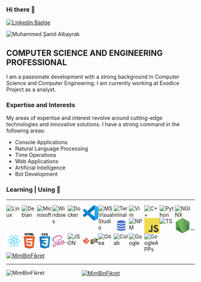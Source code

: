 ### Hi there 👋

[![Linkedin Badge](https://img.shields.io/twitter/url?color=lightblue&label=MimBinFikret&logo=linkedin&logoColor=lightblue&style=for-the-badge&url=https%3A%2F%2Fwww.linkedin.com%2Fin%2Fmuhammed-samil-albayrak)](https://www.linkedin.com/in/muhammed-samil-albayrak/)

<p align="left"> <img src="https://komarev.com/ghpvc/?username=MimBinFikret&label=Profile%20views&color=0e75b6&style=flat" alt="Muhammed Şamil Albayrak" /> </p>

## COMPUTER SCIENCE AND ENGINEERING PROFESSIONAL

I am a passionate development with a strong background in Computer Science and Computer Engineering. I am currently working at Evodice Project as a analyst.

### Expertise and Interests

My areas of expertise and interest revolve around cutting-edge technologies and innovative solutions. I have a strong command in the following areas:

- Console Applications
- Natural Language Processing
- Time Operations
- Web Applications
- Artificial Intelligence
- Bot Development


### Learning | Using 🧠

---

<img align="left" width="41px" alt="Linux" src="https://camo.githubusercontent.com/875b2967090ac970937698e92e1bfeefdc6168b9afb428aabfe321e19d549d74/68747470733a2f2f6564656e742e6769746875622e696f2f537570657254696e7949636f6e732f696d616765732f7376672f6c696e75782e737667" />
<img align="left" width="41px" alt="Debian" src="https://camo.githubusercontent.com/060acf7e46293144e29fca9e750d2d73af82c51bcb2d7340eb3ff24e9e03c6f0/68747470733a2f2f6564656e742e6769746875622e696f2f537570657254696e7949636f6e732f696d616765732f7376672f64656269616e2e737667" />
<img align="left" width="41px" alt="Microsoft" src="https://camo.githubusercontent.com/640dd6f33eb2e8bdb206561440b11dc26c47c279ee4c2c9af91e20096a5bd2bb/68747470733a2f2f6564656e742e6769746875622e696f2f537570657254696e7949636f6e732f696d616765732f7376672f6d6963726f736f66742e737667" />
<img align="left" width="41px" alt="Windows" src="https://camo.githubusercontent.com/05eece38536aac5c8437e2cb46362e545443a80922c5e28463530726a6d186ac/68747470733a2f2f6564656e742e6769746875622e696f2f537570657254696e7949636f6e732f696d616765732f7376672f77696e646f77732e737667" />
<img align="left" width="41px" alt="Docker" src="https://camo.githubusercontent.com/b9279edfece526123a96af67ea002acdd47e84e5ad05126faa08ab3332f8a9ef/68747470733a2f2f6564656e742e6769746875622e696f2f537570657254696e7949636f6e732f696d616765732f7376672f646f636b65722e737667" />
<img align="left" width="41px" alt="Visual Studio Code" src="https://raw.githubusercontent.com/github/explore/80688e429a7d4ef2fca1e82350fe8e3517d3494d/topics/visual-studio-code/visual-studio-code.png" />
<img align="left" width="41px" alt="MS Visual Studio" src="https://camo.githubusercontent.com/3913c59c7057f9c9a7f79d63c9753930e69790c8f90fbb375a78686e96165d29/68747470733a2f2f6564656e742e6769746875622e696f2f537570657254696e7949636f6e732f696d616765732f7376672f76697375616c73747564696f636f64652e737667" />
<img align="left" width="41px" alt="Terminal" src="https://camo.githubusercontent.com/7a7d6062a03964d22ccd51031f43b058b16903f869b93d4230a46c0a399b2823/68747470733a2f2f6564656e742e6769746875622e696f2f537570657254696e7949636f6e732f696d616765732f7376672f626173682e737667" />
<img align="left" width="41px" alt="Vim" src="https://camo.githubusercontent.com/42bc14136b195b5d723e76c463efc7c614c40616dbb6662a2ac7ffc65bea8d30/68747470733a2f2f6564656e742e6769746875622e696f2f537570657254696e7949636f6e732f696d616765732f7376672f76696d2e737667" />
<img align="left" width="41px" alt="C++" src="https://camo.githubusercontent.com/1141fa873ae7371cd6b723fef0cd57ca14923123983844571416854b7f5e8fb6/68747470733a2f2f6564656e742e6769746875622e696f2f537570657254696e7949636f6e732f696d616765732f7376672f63706c7573706c75732e737667" />
<img align="left" width="41px" alt="Python" src="https://camo.githubusercontent.com/aa96ee3a3352c9c3c2161d3e95698d0885a277ab85d617fe77912627d37a3959/68747470733a2f2f6564656e742e6769746875622e696f2f537570657254696e7949636f6e732f696d616765732f7376672f707974686f6e2e737667" />
<img align="left" width="41px" alt="NGINX" src="https://camo.githubusercontent.com/22f174a715a74bd4ab42f65de160554a13e3c20a5a3f716ccf074961e423a08b/68747470733a2f2f6564656e742e6769746875622e696f2f537570657254696e7949636f6e732f696d616765732f7376672f6e67696e782e737667" />
<img align="left" width="41px" alt="SQL"  src="https://raw.githubusercontent.com/github/explore/80688e429a7d4ef2fca1e82350fe8e3517d3494d/topics/sql/sql.png" />
<img align="left" width="41px" alt="NPM" src="https://camo.githubusercontent.com/4348417189e1f7f64d07e1373b16e9a61bc8de4b0ff78238417528850701649b/68747470733a2f2f6564656e742e6769746875622e696f2f537570657254696e7949636f6e732f696d616765732f7376672f6e706d2e737667" />
<img align="left" width="41px" alt="JS"  src="https://raw.githubusercontent.com/github/explore/80688e429a7d4ef2fca1e82350fe8e3517d3494d/topics/javascript/javascript.png" />
<img align="left" width="41px" alt="TS" src="https://camo.githubusercontent.com/ff660f3b34106793e1a8008592156f3127d8465adc82e103b9f2e0ce012c70ec/68747470733a2f2f6564656e742e6769746875622e696f2f537570657254696e7949636f6e732f696d616765732f7376672f747970657363726970742e737667" />
<img align="left" width="41px" alt="Node.js" src="https://raw.githubusercontent.com/github/explore/80688e429a7d4ef2fca1e82350fe8e3517d3494d/topics/nodejs/nodejs.png" />
<img align="left" width="41px" alt="React"  src="https://raw.githubusercontent.com/github/explore/80688e429a7d4ef2fca1e82350fe8e3517d3494d/topics/react/react.png" />
<img align="left" width="41px" alt="HTML5" src="https://raw.githubusercontent.com/github/explore/80688e429a7d4ef2fca1e82350fe8e3517d3494d/topics/html/html.png" />
<img align="left" width="41px" alt="CSS3"  src="https://raw.githubusercontent.com/github/explore/80688e429a7d4ef2fca1e82350fe8e3517d3494d/topics/css/css.png" />
<img align="left" width="41px" alt="Sass" src="https://raw.githubusercontent.com/github/explore/80688e429a7d4ef2fca1e82350fe8e3517d3494d/topics/sass/sass.png" />
<img align="left" width="41px" alt="JSON" src="https://camo.githubusercontent.com/b6d249a510b6625bc493ee5894e1228ee81974b540565d6d58b23421ecc8d09b/68747470733a2f2f6564656e742e6769746875622e696f2f537570657254696e7949636f6e732f696d616765732f7376672f6a736f6e2e737667" />
<img align="left" width="41px" alt="Git"  src="https://raw.githubusercontent.com/github/explore/80688e429a7d4ef2fca1e82350fe8e3517d3494d/topics/git/git.png" />
<img align="left" width="41px" alt="Gitea" src="https://camo.githubusercontent.com/5ae01205835404b14b7551f5e00f8e26a748123dd63a63f372a496c0afe62ae4/68747470733a2f2f6564656e742e6769746875622e696f2f537570657254696e7949636f6e732f696d616765732f7376672f67697465612e737667" />
<img align="left" width="41px" alt="Colab" src="https://camo.githubusercontent.com/d626e9d547431bd83945c901088f0ff8b48bbf45ff074dd46272fdec5818c9c5/68747470733a2f2f6564656e742e6769746875622e696f2f537570657254696e7949636f6e732f696d616765732f7376672f636f6c61626f7261746f72792e737667" />
<img align="left" width="41px" alt="Google" src="https://camo.githubusercontent.com/8b52e302122a31c683c4a9cf8e71d29cc8aba3ebb6a5ac7ae7818b5b14ba1c15/68747470733a2f2f6564656e742e6769746875622e696f2f537570657254696e7949636f6e732f696d616765732f7376672f676f6f676c652e737667" />
<img align="left" width="41px" alt="GoogleAPPs" src="https://camo.githubusercontent.com/79ff395e59e194893fea2c005c0c8157c8ee2fb0dde70ae7be6ce1cde044cde8/68747470733a2f2f6564656e742e6769746875622e696f2f537570657254696e7949636f6e732f696d616765732f7376672f676f6f676c655f706f6463617374732e737667" />
<br/><br/><br/>

---

<p style="width:100%"><a href="https://github.com/ryo-ma/github-profile-trophy"><img src="https://github-profile-trophy.vercel.app/?username=MimBinFikret" alt="MimBinFikret" /><br/>
 
---

<img align="center" src="https://github-readme-stats.vercel.app/api?username=MimBinFikret&show_icons=true&locale=en" alt="MimBinFikret" width="40%" /><img align="left" src="https://github-readme-stats.vercel.app/api/top-langs?username=MimBinFikret&show_icons=true&locale=en&layout=compact" alt="MimBinFikret" width="40%"  /><br/>

